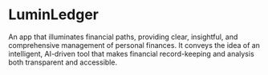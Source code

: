# LuminLedger

An app that illuminates financial paths, providing clear, insightful, and comprehensive management of personal finances.
It conveys the idea of an intelligent, AI-driven tool that makes financial record-keeping and analysis both transparent and accessible.
